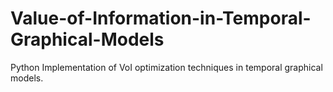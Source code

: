 # Value-of-Information-in-Temporal-Graphical-Models
Python Implementation of VoI optimization techniques in temporal graphical models.
